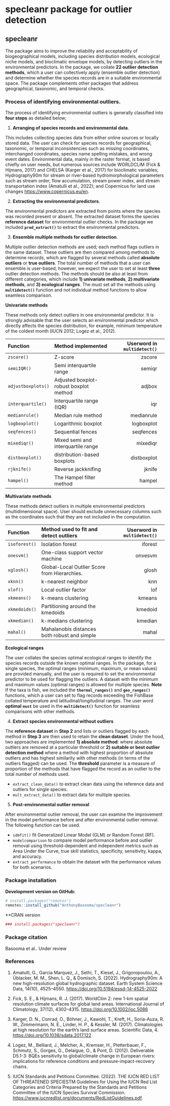 specleanr package for outlier detection
================

<!-- <style> -->
<!-- body { -->
<!--     text-align: justify; -->
<!--     font-family: Calibri; -->
<!--     font-size: 17px; -->
<!-- } -->
<!-- .p { -->
<!--  font-size:17px; -->
<!--  font-family: Consolas; -->
<!-- } -->
<!-- </style> -->
<!-- README.md is generated from README.Rmd. Please edit that file -->

## specleanr

<!-- badges: start -->
<!-- badges: end -->

The package aims to improve the reliability and acceptability of
biogeographical models, including species distribution models,
ecological niche models, and bioclimatic envelope models, by detecting
outliers in the environmental predictors. In the package, we collate
**22 outlier detection methods**, which a user can collectively apply
(ensemble outlier detection) and determine whether the species records
are in a suitable environmental space. The package complements other
packages that address geographical, taxonomic, and temporal checks.

### Process of identifying environmental outliers.

The process of identifying environmental outliers is generally
classified into **four steps** as detailed below;

<!--(![This is the caption!](img/rmarkdown_hex.png))-->

1.  **Arranging of species records and environmental data**.

This includes collecting species data from either online sources or
locally stored data. The user can check for species records for
geographical, taxonomic, or temporal inconsistencies such as missing
coordinates, interchanged coordinates, species name spelling mistakes,
and wrong event dates. Environmental data, mainly in the raster format,
is based chiefly on user needs, but numerous sources include WORLDCLIM
(Fick & Hijmans, 2017) and CHELSA (Karger et al., 2017) for bioclimatic
variables; Hydrography90m for stream or river-based hydromorphological
parameters such as stream order, flow accumulation, stream power index,
and stream transportation index (Amatulli et al., 2022); and Copernicus
for land use changes <https://www.copernicus.eu/en>.

2.  **Extracting the environmental predictors**.

The environmental predictors are extracted from points where the species
was recorded present or absent. The extracted dataset forms the species
**reference dataset** for environmental outlier checks. In the package
we included **`pred_extract()`** to extract the environmental
predictors.

3.  **Ensemble multiple methods for outlier detection**.

Multiple outlier detection methods are used; each method flags outliers
in the same dataset. These outliers are then compared among methods to
determine records, which are flagged by several methods called
**absolute outliers** or **true outliers**. The total number of methods
that a user can ensemble is user-based; however, we expect the user to
set at least **three** outlier detection methods. The methods should be
also at least from different categories, which include **1) univariate
methods**, **2) multivariate methods**, and **3) ecological ranges**.
The must set all the methods using **`multidetect()`** function and not
individual method functions to allow seamless comparison.

**Univariate methods**

These methods only detect outliers in one environmental predictor. It is
strongly advisable that the user selects an environmental predictor
which directly affects the species distribution, for example, minimum
temperature of the coldest month (IUCN 2012; Logez et al., 2012).

| Function           | Method implemented                     | Userword in **`multidetect()`** |     |
|:-------------------|:---------------------------------------|--------------------------------:|-----|
| `zscore()`         | Z-score                                |                          zscore |     |
| `semiIQR()`        | Semi interquartile range               |                          semiqr |     |
| `adjustboxplots()` | Adjusted boxplot-robust boxplot method |                          adjbox |     |
| `interquartile()`  | Interquartile range (IQR)              |                             iqr |     |
| `medianrule()`     | Median rule method                     |                      medianrule |     |
| `logboxplot()`     | Logarithmic boxplot                    |                      logboxplot |     |
| `seqfences()`      | Sequential fences                      |                       seqfences |     |
| `mixediqr()`       | Mixed semi and interquartile range     |                        mixediqr |     |
| `distboxplot()`    | distribution-based boxplots            |                     distboxplot |     |
| `rjknife()`        | Reverse jackknifing                    |                          jknife |     |
| `hampel()`         | The Hampel filter method               |                          hampel |     |

**Multivariate methods**

These methods detect outliers in multiple environmental predictors
(multidimensional space). User should exclude unnecessary columns such
as the coordinates such that they are not included in the computation.

| Function      | Method used to fit and detect outliers       | Userword in **`multidetect()`** |     |
|:--------------|:---------------------------------------------|--------------------------------:|-----|
| `isoforest()` | Isolation forest                             |                         iforest |     |
| `onesvm()`    | One-class support vector machine             |                         onvesvm |     |
| `xglosh()`    | Global-Local Outlier Score from Hierarchies. |                           glosh |     |
| `xknn()`      | k-nearest neighbor                           |                             knn |     |
| `xlof()`      | Local outlier factor                         |                             lof |     |
| `xkmeans()`   | k-means clustering                           |                          kmeans |     |
| `xkmedoids()` | Partitioning around the kmedoids             |                         kmedoid |     |
| `xkmedian()`  | k-medians clustering                         |                         kmedian |     |
| `mahal()`     | Mahalanobis distances both robust and simple |                           mahal |     |

**Ecological ranges**

The user collates the species optimal ecological ranges to identify the
species records outside the known optimal ranges. In the package, for a
single species, the optimal ranges (minimum, maximum, or mean values)
are provided manually, and the user is required to set the environmental
predictor to be used for flagging the outliers. A dataset with the
minimum and maximum values (optimal ranges) is allowed for multiple
species. **Note** If the taxa is fish, we included the
**`thermal_ranges()`** and **`geo_ranges()`** functions, which a user
can set to flag records exceeding the FishBase collated temperature and
latitudinal/longitudinal ranges. The user word **optimal** **`must`** be
used in the **`multidetect()`** function for seamless comparisons with
other methods.

4.  **Extract species environmental without outliers**

The **reference dataset** in **Step 2** and lists or outliers flagged by
each method in **Step 3** are then used to retain the **clean dataset**.
Under the hood, two approaches are implemented **1) absolute method**:
where absolute outliers are removed at a particular threshold or **2)
suitable or best outlier detection method** where a method with highest
proportion of absolute outliers and has highest similarity with other
methods (in terms of the outliers flagged) can be used. The
**threshold** parameter is a measure of proportion of the methods that
have flagged the record as an outlier to the total number of methods
used.

- `extract_clean_data()` to extract clean data using the reference data
  and outliers for single species.
- `mult_extract_data()` to extract data for multiple species.

5.  **Post-environmental outlier removal**

After environmental outlier removal, the user can examine the
improvement in the model performance before and after environmental
outlier removal. The following function can be used.

- `sdmfit()` fit Generalized Linear Model (GLM) or Random Forest (RF).
- `modelcomparison` to compare model performance before and outlier
  removal using threshold-dependent and independent metrics such as Area
  Under the Curve, true skill statistics, specificity, sensitivity,
  kappa, and accuracy.
- `extract_performance` to obtain the dataset with the performance
  values for both scenarios.

### Package installation

**Development version on GitHub:**

``` r
# install.packages("remotes")
remotes::install_github("AnthonyBasooma/specleanr")
```

\*\*CRAN version

``` r
### install.packages("specleanr")
```

### Package citation

Basooma et al.. Under review

### References

1.  Amatulli, G., Garcia Marquez, J., Sethi, T., Kiesel, J.,
    Grigoropoulou, A., Üblacker, M. M., Shen, L. Q., & Domisch, S.
    (2022). Hydrography90m: A new high-resolution global hydrographic
    dataset. Earth System Science Data, 14(10), 4525–4550.
    <https://doi.org/10.5194/essd-14-4525-2022>

2.  Fick, S. E., & Hijmans, R. J. (2017). WorldClim 2: new 1-km spatial
    resolution climate surfaces for global land areas. International
    Journal of Climatology, 37(12), 4302–4315.
    <https://doi.org/10.1002/joc.5086>

3.  Karger, D. N., Conrad, O., Böhner, J., Kawohl, T., Kreft, H.,
    Soria-Auza, R. W., Zimmermann, N. E., Linder, H. P., & Kessler, M.
    (2017). Climatologies at high resolution for the earth’s land
    surface areas. Scientific Data, 4.
    <https://doi.org/10.1038/sdata.2017.122>

4.  Logez, M., Belliard, J., Melcher, A., Kremser, H., Pletterbauer, F.,
    Schmutz, S., Gorges, G., Delaigue, O., & Pont, D. (2012).
    Deliverable D5.1-3: BQEs sensitivity to global/climate change in
    European rivers: implications for reference conditions and
    pressure-impact-recovery chains.

5.  IUCN Standards and Petitions Committee. (2022). THE IUCN RED LIST OF
    THREATENED SPECIESTM Guidelines for Using the IUCN Red List
    Categories and Criteria Prepared by the Standards and Petitions
    Committee of the IUCN Species Survival Commission.
    <https://www.iucnredlist.org/documents/RedListGuidelines.pdf>.
